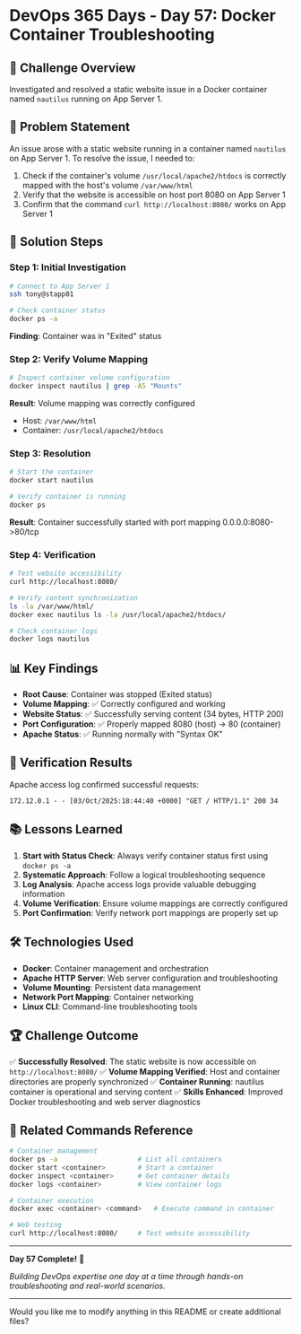 
# DevOps 365 Days - Day 57: Docker Container Troubleshooting

## 🎯 Challenge Overview

Investigated and resolved a static website issue in a Docker container named `nautilus` running on App Server 1.

## 🚨 Problem Statement

An issue arose with a static website running in a container named `nautilus` on App Server 1. To resolve the issue, I needed to:

1. Check if the container's volume `/usr/local/apache2/htdocs` is correctly mapped with the host's volume `/var/www/html`
2. Verify that the website is accessible on host port 8080 on App Server 1
3. Confirm that the command `curl http://localhost:8080/` works on App Server 1

## 🔧 Solution Steps

### Step 1: Initial Investigation
```bash
# Connect to App Server 1
ssh tony@stapp01

# Check container status
docker ps -a
```
**Finding**: Container was in "Exited" status

### Step 2: Verify Volume Mapping
```bash
# Inspect container volume configuration
docker inspect nautilus | grep -A5 "Mounts"
```
**Result**: Volume mapping was correctly configured
- Host: `/var/www/html`
- Container: `/usr/local/apache2/htdocs`

### Step 3: Resolution
```bash
# Start the container
docker start nautilus

# Verify container is running
docker ps
```
**Result**: Container successfully started with port mapping 0.0.0.0:8080->80/tcp

### Step 4: Verification
```bash
# Test website accessibility
curl http://localhost:8080/

# Verify content synchronization
ls -la /var/www/html/
docker exec nautilus ls -la /usr/local/apache2/htdocs/

# Check container logs
docker logs nautilus
```

## 📊 Key Findings

- **Root Cause**: Container was stopped (Exited status)
- **Volume Mapping**: ✅ Correctly configured and working
- **Website Status**: ✅ Successfully serving content (34 bytes, HTTP 200)
- **Port Configuration**: ✅ Properly mapped 8080 (host) → 80 (container)
- **Apache Status**: ✅ Running normally with "Syntax OK"

## 🎉 Verification Results

Apache access log confirmed successful requests:
```
172.12.0.1 - - [03/Oct/2025:18:44:40 +0000] "GET / HTTP/1.1" 200 34
```

## 📚 Lessons Learned

1. **Start with Status Check**: Always verify container status first using `docker ps -a`
2. **Systematic Approach**: Follow a logical troubleshooting sequence
3. **Log Analysis**: Apache access logs provide valuable debugging information
4. **Volume Verification**: Ensure volume mappings are correctly configured
5. **Port Confirmation**: Verify network port mappings are properly set up

## 🛠️ Technologies Used

- **Docker**: Container management and orchestration
- **Apache HTTP Server**: Web server configuration and troubleshooting
- **Volume Mounting**: Persistent data management
- **Network Port Mapping**: Container networking
- **Linux CLI**: Command-line troubleshooting tools

## 🏆 Challenge Outcome

✅ **Successfully Resolved**: The static website is now accessible on `http://localhost:8080/`
✅ **Volume Mapping Verified**: Host and container directories are properly synchronized
✅ **Container Running**: nautilus container is operational and serving content
✅ **Skills Enhanced**: Improved Docker troubleshooting and web server diagnostics

## 🔗 Related Commands Reference

```bash
# Container management
docker ps -a                    # List all containers
docker start <container>        # Start a container
docker inspect <container>      # Get container details
docker logs <container>         # View container logs

# Container execution
docker exec <container> <command>   # Execute command in container

# Web testing
curl http://localhost:8080/     # Test website accessibility
```

---
**Day 57 Complete!** 🚀 

*Building DevOps expertise one day at a time through hands-on troubleshooting and real-world scenarios.*

---

Would you like me to modify anything in this README or create additional files?
